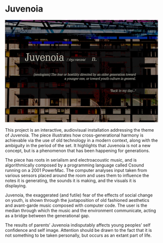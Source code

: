 # Juvenoia

![Header Image](/Image.jpg)

This project is an interactive, audiovisual installation addressing the theme of Juvenoia. The piece illustrates how cross-generational harmony is achievable via the use of old technology in a modern context, along with the ambiguity in the period of the set. It highlights that Juvenoia is not a new concept, but is a phenomenon that has been happening for generations.

The piece has roots in serialism and electroacoustic music, and is algorithmically composed by a programming language called Csound running on a 2001 PowerMac. The computer analyses input taken from various sensors placed around the room and uses them to influence the notes it is generating, the sounds it is making, and the visuals it is displaying.

Juvenoia, the exaggerated (and futile) fear of the effects of social change on youth, is shown through the juxtaposition of old fashioned aesthetics and avant-garde music composed with computer code. The user is the median through which the music and the environment communicate, acting as a bridge between the generational gap.

The results of parents’ Juvenoia indisputably affects young peoples’ self confidence and self image. Attention should be drawn to the fact that it is not something to be taken personally, but occurs as an extant part of life.
